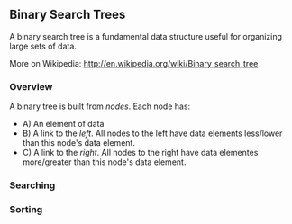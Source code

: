 ## Binary Search Trees

A binary search tree is a fundamental data structure useful for organizing large sets of data.

More on Wikipedia: http://en.wikipedia.org/wiki/Binary_search_tree

### Overview

A binary tree is built from *nodes*. Each node has:

* A) An element of data
* B) A link to the *left*. All nodes to the left have data elements less/lower than this node's data element.
* C) A link to the *right*. All nodes to the right have data elementes more/greater than this node's data element.

### Searching

### Sorting

